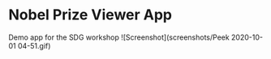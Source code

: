 # Nobel Prize Viewer App

Demo app for the SDG workshop
![Screenshot](screenshots/Peek 2020-10-01 04-51.gif)